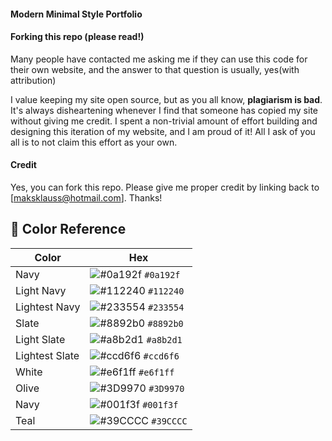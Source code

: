 #### Modern Minimal Style Portfolio

####  Forking this repo (please read!)

Many people have contacted me asking me if they can use this code for their own website, and the answer to that question is usually, yes(with attribution)

I value keeping my site open source, but as you all know, **plagiarism is bad**. It's always disheartening whenever I find that someone has copied my site without giving me credit. I spent a non-trivial amount of effort building and designing this iteration of my website, and I am proud of it! All I ask of you all is to not claim this effort as your own.

#### Credit

Yes, you can fork this repo. Please give me proper credit by linking back to [maksklauss@hotmail.com]. Thanks!


## 🎨 Color Reference

| Color          | Hex                                                                |
| -------------- | ------------------------------------------------------------------ |
| Navy           | ![#0a192f](https://via.placeholder.com/10/0a192f?text=+) `#0a192f` |
| Light Navy     | ![#112240](https://via.placeholder.com/10/0a192f?text=+) `#112240` |
| Lightest Navy  | ![#233554](https://via.placeholder.com/10/303C55?text=+) `#233554` |
| Slate          | ![#8892b0](https://via.placeholder.com/10/8892b0?text=+) `#8892b0` |
| Light Slate    | ![#a8b2d1](https://via.placeholder.com/10/a8b2d1?text=+) `#a8b2d1` |
| Lightest Slate | ![#ccd6f6](https://via.placeholder.com/10/ccd6f6?text=+) `#ccd6f6` |
| White          | ![#e6f1ff](https://via.placeholder.com/10/e6f1ff?text=+) `#e6f1ff` |
| Olive          | ![#3D9970](https://via.placeholder.com/10/3D9970?text=+) `#3D9970` |
| Navy           | ![#001f3f](https://via.placeholder.com/10/001f3f?text=+) `#001f3f`|
| Teal           | ![#39CCCC](https://via.placeholder.com/10/39CCCC?text=+)  `#39CCCC`|


